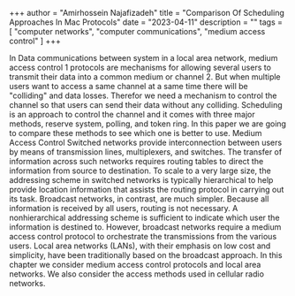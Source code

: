+++
author = "Amirhossein Najafizadeh"
title = "Comparison Of Scheduling Approaches In Mac Protocols"
date = "2023-04-11"
description = ""
tags = [
    "computer networks",
    "computer communications",
    "medium access control"
]
+++

In Data communications between system in a local area network, medium access control 1 protocols are mechanisms for allowing several users to transmit their data into a common medium or channel 2. But when multiple users want to access a same channel at a same time there will be "colliding" and data losses. Therefor we need a mechanism to control the channel so that users can send their data without any colliding. Scheduling is an approach to control the channel and it comes with three major methods, reserve system, polling, and token ring. In this paper we are going to compare these methods to see which one is better to use. Medium Access Control Switched networks provide interconnection between users by means of transmission lines, multiplexers, and switches. The transfer of information across such networks requires routing tables to direct the information from source to destination. To scale to a very large size, the addressing scheme in switched networks is typically hierarchical to help provide location information that assists the routing protocol in carrying out its task. Broadcast networks, in contrast, are much simpler. Because all information is received by all users, routing is not necessary. A nonhierarchical addressing scheme is sufficient to indicate which user the information is destined to. However, broadcast networks require a medium access control protocol to orchestrate the transmissions from the various users. Local area networks (LANs), with their emphasis on low cost and simplicity, have been traditionally based on the broadcast approach. In this chapter we consider medium access control protocols and local area networks. We also consider the access methods used in cellular radio networks.
